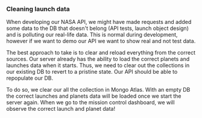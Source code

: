
### Cleaning launch data 

When developing our NASA API, we might have made requests and added some data to the DB that doesn't belong (API tests, launch object design) and is polluting our real-life data. This is normal during development, however if we want to demo our API we want to show real and not test data. 

The best approach to take is to clear and reload everything from the correct sources. Our server already has the ability to load the correct planets and launches data when it starts. Thus, we need to clear out the collections in our existing DB to revert to a pristine state. Our API should be able to repopulate our DB. 

To do so, we clear our all the collection in Mongo Atlas. With an empty DB the correct launches and planets data will be loaded once we start the server again. When we go to the mission control dashboard, we will observe the correct launch and planet data!

